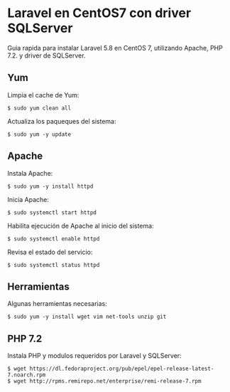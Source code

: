 # Laravel en CentOS7 con driver SQLServer

Guia rapida para instalar Laravel 5.8 en CentOS 7, utilizando Apache, PHP 7.2. y driver de SQLServer.

## Yum

Limpia el cache de Yum:

```
$ sudo yum clean all
```

Actualiza los paqueques del sistema:

```
$ sudo yum -y update
```

## Apache

Instala Apache:

```
$ sudo yum -y install httpd
```

Inicia Apache:

```
$ sudo systemctl start httpd
```

Habilita ejecución de Apache al inicio del sistema:

```
$ sudo systemctl enable httpd
```

Revisa el estado del servicio:

```
$ sudo systemctl status httpd
```

## Herramientas

Algunas herramientas necesarias:

```
$ sudo yum -y install wget vim net-tools unzip git 
```

## PHP 7.2
Instala PHP y modulos requeridos por Laravel y SQLServer:

```
$ wget https://dl.fedoraproject.org/pub/epel/epel-release-latest-7.noarch.rpm
$ wget http://rpms.remirepo.net/enterprise/remi-release-7.rpm

```
